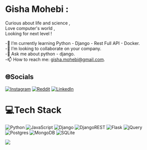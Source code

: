 # Gisha Mohebi :
Curious about life and science ,\
Love computer's world ,\
Looking for next level ! 




-🌱 I’m currently learning Python - Django - Rest Full API - Docker.\
-👯 I’m looking to collaborate on your company.\
-💬 Ask me about python - django.\
-📫 How to reach me: gisha.mohebi@gmail.com.

## 🌐Socials
[![Instagram](https://img.shields.io/badge/Instagram-%23E4405F.svg?logo=Instagram&logoColor=white)](https://instagram.com/gisha.mohebi) [![Reddit](https://img.shields.io/badge/Reddit-%23FF4500.svg?logo=Reddit&logoColor=white)](https://reddit.com/user/moheb_gisha) 
[![LinkedIn](https://img.shields.io/badge/LinkedIn-%230077B5.svg?logo=linkedin&logoColor=white)](https://linkedin.com/in/gishamohebi) 


# 💻Tech Stack
![Python](https://img.shields.io/badge/python-3670A0?style=for-the-badge&logo=python&logoColor=ffdd54) ![JavaScript](https://img.shields.io/badge/javascript-%23323330.svg?style=for-the-badge&logo=javascript&logoColor=%23F7DF1E) ![Django](https://img.shields.io/badge/django-%23092E20.svg?style=for-the-badge&logo=django&logoColor=white) ![DjangoREST](https://img.shields.io/badge/DJANGO-REST-ff1709?style=for-the-badge&logo=django&logoColor=white&color=ff1709&labelColor=gray) ![Flask](https://img.shields.io/badge/flask-%23000.svg?style=for-the-badge&logo=flask&logoColor=white) ![jQuery](https://img.shields.io/badge/jquery-%230769AD.svg?style=for-the-badge&logo=jquery&logoColor=white) ![Postgres](https://img.shields.io/badge/postgres-%23316192.svg?style=for-the-badge&logo=postgresql&logoColor=white) ![MongoDB](https://img.shields.io/badge/MongoDB-%234ea94b.svg?style=for-the-badge&logo=mongodb&logoColor=white) ![SQLite](https://img.shields.io/badge/sqlite-%2307405e.svg?style=for-the-badge&logo=sqlite&logoColor=white)





![](https://quotes-github-readme.vercel.app/api?type=horizontal&theme=tokyonight)










